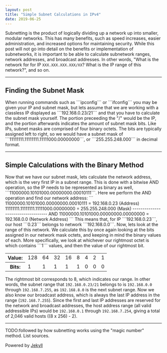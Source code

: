```yaml
---
layout: post
title: "Simple Subnet Calculations in IPv4"
date: 2019-06-25
---
```


Subnetting is the product of logically dividing up a network up into smaller, modular networks. This has many benefits, such as speed increases, easier administration, and increased options for maintaining security. While this post will not go into detail on the benefits or implementation of subnetworks, it is important to be able to calculate subnetwork ranges, network addresses, and broadcast addresses. In other words, "What is the network for for IP ```XXX.XXX.XXX.XXX/XX```? What is the IP range of this network?", and so on.
<hr> 
<h2>Finding the Subnet Mask</h2>  
When running commands such as ```ipconfig``` or ```ifconfig``` you may be given your IP and subnet mask, but lets assume that we are working with a classless IP displayed as ```192.168.0.23/21``` and that you have to calculate the subnet mask yourself. The portion preceeding the "/" would be the IP, and the portion afterwards indicates the amount of subnet mask bits. Like IPs, subnet masks are comprised of four binary octets. The bits are typically assigned left to right, so we would have a subnet mask of ```11111111.11111111.11111000.00000000```,  or ```255.255.248.000``` in decimal format. 
<hr>  
<h2>Simple Calculations with the Binary Method</h2>  
Now that we have our subnet mask, lets calculate the network address, which is the very first IP in a subnet range. This is done with a bitwise AND operation, so the IP needs to be represented as binary as well, ```11000000.10101000.00000000.00010111```.  
Here we perform the AND operation and find our network address:  
```  
11000000.10101000.00000000.00010111 = 192.168.0.23 (Address)  
11111111.11111111.11111000.00000000 = 255.255.248.000 (Mask)  
----------------------------------- AND  
11000000.10101000.00000000.00000000 = 192.168.0.0 (Network Address)
```  
This means that, for IP ```192.168.0.23```, our host ```0.23``` belongs to network ```192.168.0.0```. Now, lets look at the range of this network. We calculate this by once again looking at the bits assigned in our network mask octets, and keeping in mind the binary values of each. More specifically, we look at whichever our rightmost octet is which contains ```1``` values, and then the value of our rightmost bit.  

<table>
  <tr>
    <th>Value:</th>
    <td>128</td>
    <td>64</td>
    <td>32</td>
    <td>16</td>
    <td>8</td>
    <td>4</td>
    <td>2</td>
    <td>1</td>
  </tr>
  <tr>
    <th>Bits:</th>
    <td>1</td>
    <td>1</td>
    <td>1</td>
    <td>1</td>
    <td>1</td>
    <td>0</td>
    <td>0</td>
    <td>0</td>
  </tr>
</table>  

The rightmost bit corresponds to 8, which indicates our range. In other words, the subnet range that ```192.168.0.23/21``` belongs to is ```192.168.0.0``` through ```192.168.7.255```, as ```192.168.8.0``` is the next subnet range. Now we also know our broadcast address, which is always the last IP address in the range (```192.168.7.255```). Since the first and last IP addresses are reserved for the network and broadcast addresses, the host address range (all valid addressible IPs) would be ```192.168.0.1``` through ```192.168.7.254```, giving a total of 2,046 valid hosts ((8 x 256) - 2).  
<hr>  
TODO:followed by how subnetting works using the "magic number" method. List sources.

Powered by [Jekyll](http://jekyllrb.com)
